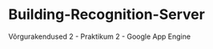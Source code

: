 Building-Recognition-Server
===========================

Võrgurakendused 2 - Praktikum 2 - Google App Engine
